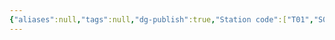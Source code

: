 ```yaml
---
{"aliases":null,"tags":null,"dg-publish":true,"Station code":["T01","S04"],"Universal Name":"","permalink":"/narrative/locations/worlds/maxwell/","dgPassFrontmatter":true}
---
```


